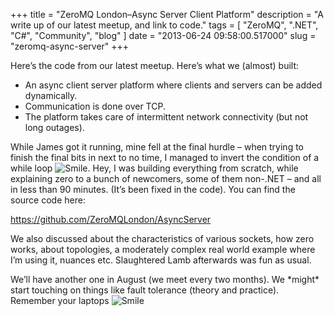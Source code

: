 
+++
title = "ZeroMQ London–Async Server Client Platform"
description = "A write up of our latest meetup, and link to code."
tags = [ "ZeroMQ", ".NET", "C#", "Community", "blog" ]
date = "2013-06-24 09:58:00.517000"
slug = "zeromq-async-server"
+++
<p>Here’s the code from our latest meetup. Here’s what we (almost) built:</p> <ul> <li>An async client server platform where clients and servers can be added dynamically.</li> <li>Communication is done over TCP.</li> <li>The platform takes care of intermittent network connectivity (but not long outages).</li></ul> <p>While James got it running, mine fell at the final hurdle – when trying to finish the final bits in next to no time, I managed to invert the condition of a while loop <img class="wlEmoticon wlEmoticon-smile" style="border-top-style: none; border-left-style: none; border-bottom-style: none; border-right-style: none" alt="Smile" src="http://www.heartysoft.com/Media/Default/Windows-Live-Writer/otnfrioh135dxh1fgic3rjje/wlEmoticon-smile%5B2%5D.png">. Hey, I was building everything from scratch, while explaining zero to a bunch of newcomers, some of them non-.NET – and all in less than 90 minutes. (It’s been fixed in the code). You can find the source code here:</p> <p><a href="https://github.com/ZeroMQLondon/AsyncServer">https://github.com/ZeroMQLondon/AsyncServer</a></p> <p>We also discussed about the characteristics of various sockets, how zero works, about topologies, a moderately complex real world example where I’m using it, nuances etc. Slaughtered Lamb afterwards was fun as usual.</p> <p>We’ll have another one in August (we meet every two months). We *might* start touching on things like fault tolerance (theory and practice). Remember your laptops <img class="wlEmoticon wlEmoticon-smile" style="border-top-style: none; border-left-style: none; border-bottom-style: none; border-right-style: none" alt="Smile" src="http://www.heartysoft.com/Media/Default/Windows-Live-Writer/otnfrioh135dxh1fgic3rjje/wlEmoticon-smile%5B2%5D.png"></p>
        